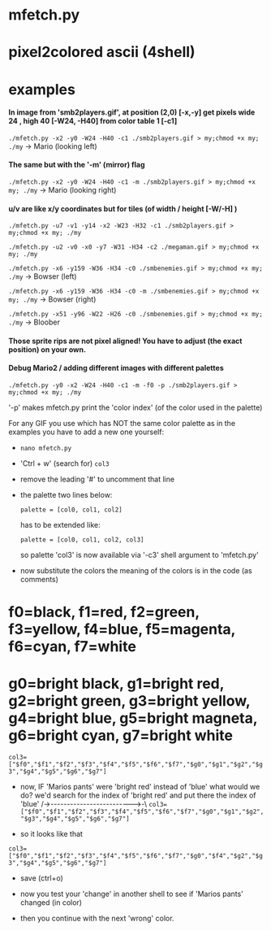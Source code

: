 # mfetch.py
# pixel2colored ascii (4shell)

# examples

#### In image from 'smb2players.gif', at position (2,0) [-x,-y]  get pixels wide 24 , high 40 [-W24, -H40] from color table 1 [-c1]


`./mfetch.py -x2 -y0 -W24 -H40 -c1 ./smb2players.gif > my;chmod +x my; ./my` -> Mario (looking left)

#### The same but with the '-m' (mirror) flag

`./mfetch.py -x2 -y0 -W24 -H40 -c1 -m ./smb2players.gif > my;chmod +x my; ./my` -> Mario (looking right)

#### u/v are like x/y coordinates but for tiles (of width / height [-W/-H] )

`./mfetch.py -u7 -v1 -y14 -x2 -W23 -H32 -c1 ./smb2players.gif > my;chmod +x my; ./my`

`./mfetch.py -u2 -v0 -x0 -y7 -W31 -H34 -c2 ./megaman.gif > my;chmod +x my; ./my`

`./mfetch.py -x6 -y159 -W36 -H34 -c0 ./smbenemies.gif > my;chmod +x my; ./my` -> Bowser (left)

`./mfetch.py -x6 -y159 -W36 -H34 -c0 -m ./smbenemies.gif > my;chmod +x my; ./my` -> Bowser (right)

`./mfetch.py -x51 -y96 -W22 -H26 -c0 ./smbenemies.gif > my;chmod +x my; ./my` -> Bloober


#### Those sprite rips are not pixel aligned! You have to adjust (the exact position) on your own.  

#### Debug Mario2 / adding different images with different palettes

`./mfetch.py -y0 -x2 -W24 -H40 -c1 -m -f0 -p ./smb2players.gif > my;chmod +x my; ./my`

'-p' makes mfetch.py print the 'color index' (of the color used in the palette)

For any GIF you use which has NOT the same color palette as 
in the examples you have to add a new one yourself:

- `nano mfetch.py`

- 'Ctrl + w' (search for) `col3`

- remove the leading '#' to uncomment that line 

- the palette two lines below: 

  `palette = [col0, col1, col2]`

  has to be extended like:

  `palette = [col0, col1, col2, col3]`

  so palette 'col3' is now available via '-c3' shell argument to 'mfetch.py'

- now substitute the colors 
  the meaning of the colors is in the code (as comments)

# f0=black, f1=red, f2=green, f3=yellow, f4=blue, f5=magenta, f6=cyan, f7=white
# g0=bright black, g1=bright red, g2=bright green, g3=bright yellow, g4=bright blue, g5=bright magneta, g6=bright cyan, g7=bright white
`col3=["$f0","$f1","$f2","$f3","$f4","$f5","$f6","$f7","$g0","$g1","$g2","$g3","$g4","$g5","$g6","$g7"]`

- now, IF 'Marios pants' were 'bright red' instead of 'blue' what would we do?
  we'd search for the index of 'bright red' and put there the index of 'blue'
                                 /->------------------------->-\\
`col3=["$f0","$f1","$f2","$f3","$f4","$f5","$f6","$f7","$g0","$g1","$g2","$g3","$g4","$g5","$g6","$g7"]`

- so it looks like that

`col3=["$f0","$f1","$f2","$f3","$f4","$f5","$f6","$f7","$g0","$f4","$g2","$g3","$g4","$g5","$g6","$g7"]`

- save (ctrl+o)

- now you test your 'change' in another shell to see if 'Marios pants' changed (in color)

- then you continue with the next 'wrong' color.


